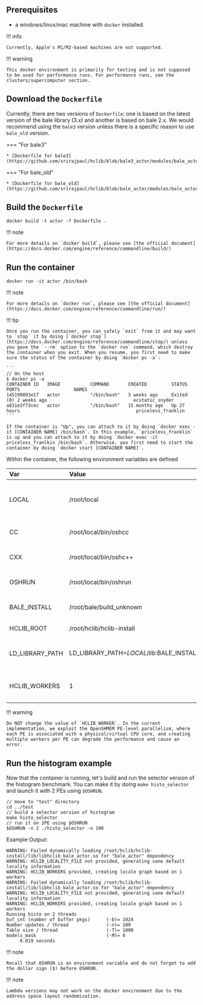## Prerequisites

* a windows/linux/mac machine with `docker` installed.

!!! info

    Currently, Apple's M1/M2-based machines are not supported.
    
!!! warning

    This docker environment is primarily for testing and is not supposed to be used for performance runs. For performance runs, see the clusters/supercomputer section.
       
## Download the `Dockerfile`

Currently, there are two versions of `Dockerfile`: one is based on the latest version of the bale library (3.x) and another is based on bale 2.x. We would recommend using the `bale3` version unless there is a specific reason to use `bale_old` version.

=== "For bale3"

    * [Dockerfile for bale3](https://github.com/srirajpaul/hclib/blob/bale3_actor/modules/bale_actor/docker/Dockerfile)

=== "For bale_old"

    * [Dockerfile for bale_old](https://github.com/srirajpaul/hclib/blob/bale_actor/modules/bale_actor/docker/Dockerfile)



## Build the `Dockerfile`


```
docker build -t actor -f Dockerfile .
```

!!! note 
    
    For more details on `docker build`, please see [the official document](https://docs.docker.com/engine/reference/commandline/build/)


## Run the container

```
docker run -it actor /bin/bash
```

!!! note 
    
    For more details on `docker run`, please see [the official document](https://docs.docker.com/engine/reference/commandline/run/)


!!! tip

    Once you run the container, you can safely `exit` from it and may want to `stop` it by doing [`docker stop`](https://docs.docker.com/engine/reference/commandline/stop/) unless you gave the `--rm` option to the `docker run` command, which destroy the container when you exit. When you resume, you first need to make sure the status of the container by doing `docker ps -a`: 
    
    ```
    // On the host
    $ docker ps -a
    CONTAINER ID   IMAGE           COMMAND       CREATED         STATUS                       PORTS                    NAMES
    145199093e17   actor           "/bin/bash"   3 weeks ago     Exited (0) 2 weeks ago                                ecstatic_snyder
    a831e3f73cec   actor           "/bin/bash"   15 months ago   Up 27 hours                                           priceless_franklin
    ```
    
    If the container is "Up", you can attach to it by doing `docker exec -it [CONTAINER NAME] /bin/bash`. In this example, `priceless_franklin` is up and you can attach to it by doing `docker exec -it priceless_franlkin /bin/bash`. Otherwise, you first need to start the container by doing `docker start [CONTAINER NAME]`. 
    
Within the container, the following environment variables are defined 

| Var             | Value    | Description |
| :--             | :------- | :---------- |
| LOCAL           | /root/local | The location of the OpenSHMEM toolchain is installed | 
| CC              | /root/local/bin/oshcc | The OpenSHMEM C compiler |
| CXX             | /root/local/bin/oshc++ | The OpenSHMEM C++ compiler |
| OSHRUN          | /root/local/bin/oshrun | The OpenSHMEM launcher |
| BALE_INSTALL    | /root/bale/build_unknown | The location of the Bale library |
| HCLIB_ROOT      | /root/hclib/hclib-install | The location of the HClib |
| LD_LIBRARY_PATH | LD_LIBRARY_PATH=$LOCAL/lib:$BALE_INSTALL/lib:$HCLIB_ROOT/lib:$HCLIB_ROOT/../modules/bale_actor/lib | The locations of static/dynamic libraries |
| HCLIB_WORKERS   | 1 | The number of HClib workers per each PE | 


!!! warning
  
    Do NOT change the value of `HCLIB_WORKER`. In the current implementation, we exploit the OpenSHMEM PE-level parallelism, where each PE is associated with a physical/virtual CPU core, and creating multiple workers per PE can degrade the performance and cause an error.
    

## Run the histogram example

Now that the container is running, let's build and run the selector version of the histogram benchmark. You can make it by doing `make histo_selector` and  launch it with 2 PEs using `$OSHRUN`. 

```
// move to "test" directory
cd ../test
// build a selector version of histogram
make histo_selector
// run it on 2PE using $OSHRUN
$OSHRUN -n 2 ./histo_selector -n 100
```

Example Output:
```
WARNING: Failed dynamically loading /root/hclib/hclib-install/lib/libhclib_bale_actor.so for "bale_actor" dependency
WARNING: HCLIB_LOCALITY_FILE not provided, generating sane default locality information
WARNING: HCLIB_WORKERS provided, creating locale graph based on 1 workers
WARNING: Failed dynamically loading /root/hclib/hclib-install/lib/libhclib_bale_actor.so for "bale_actor" dependency
WARNING: HCLIB_LOCALITY_FILE not provided, generating sane default locality information
WARNING: HCLIB_WORKERS provided, creating locale graph based on 1 workers
Running histo on 2 threads
buf_cnt (number of buffer pkgs)      (-b)= 1024
Number updates / thread              (-n)= 100
Table size / thread                  (-T)= 1000
models_mask                          (-M)= 0
     0.019 seconds
```

!!! note

    Recall that OSHRUN is an environment variable and do not forget to add the dollar sign ($) before OSHRUN.


!!! note

    Lambda versions may not work on the docker environment due to the address space layout randomization.


